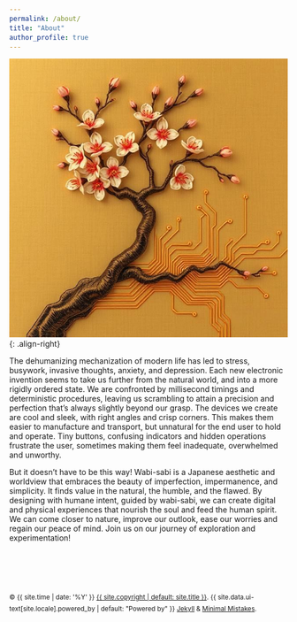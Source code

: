 ```yaml
---
permalink: /about/
title: "About"
author_profile: true
---
```

![image-right](/assets/images/circuit-board-blossoms8.jpg){: .align-right}

The dehumanizing mechanization of modern life has led to stress, busywork, invasive thoughts, anxiety, and depression. Each new electronic invention seems to take us further from the natural world, and into a more rigidly ordered state. We are confronted by millisecond timings and deterministic procedures, leaving  us scrambling to attain a precision and perfection that’s always slightly beyond our grasp. The devices we create are cool and sleek, with right angles and crisp corners. This makes them easier to manufacture and transport, but unnatural for the end user to hold and operate. Tiny buttons, confusing indicators and hidden operations frustrate the user, sometimes making them feel inadequate, overwhelmed and unworthy.

But it doesn’t have to be this way! Wabi-sabi is a Japanese aesthetic and worldview that embraces the beauty of imperfection, impermanence, and simplicity. It finds value in the natural, the humble, and the flawed. By designing with humane intent, guided by wabi-sabi, we can create digital and physical experiences that nourish the soul and feed the human spirit. We can come closer to nature, improve our outlook, ease our worries and regain our peace of mind. Join us on our journey of exploration and experimentation!
<br>
<br>
<br>
<br>
<br>
<br>
<sub> &copy; {{ site.time | date: '%Y' }} <a href="{{ site.copyright_url | default: site.url }}">{{ site.copyright | default: site.title }}</a>. {{ site.data.ui-text[site.locale].powered_by | default: "Powered by" }} <a href="https://jekyllrb.com" rel="nofollow">Jekyll</a> &amp; <a href="https://mademistakes.com/work/jekyll-themes/minimal-mistakes/" rel="nofollow">Minimal Mistakes</a>.</sub>